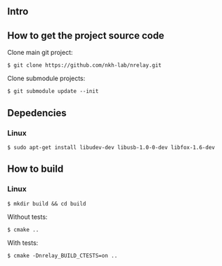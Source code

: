 ## Intro

## How to get the project source code
Clone main git project:
```
$ git clone https://github.com/nkh-lab/nrelay.git
```
Clone submodule projects:
```
$ git submodule update --init
```
## Depedencies
### Linux
```
$ sudo apt-get install libudev-dev libusb-1.0-0-dev libfox-1.6-dev
```
## How to build
### Linux
```
$ mkdir build && cd build
```
Without tests:
```
$ cmake ..
```
With tests:
```
$ cmake -Dnrelay_BUILD_CTESTS=on ..
```
